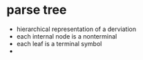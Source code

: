 # parse tree
- hierarchical representation of a  derviation 
- each internal node is a nonterminal
- each leaf is a terminal symbol
- 